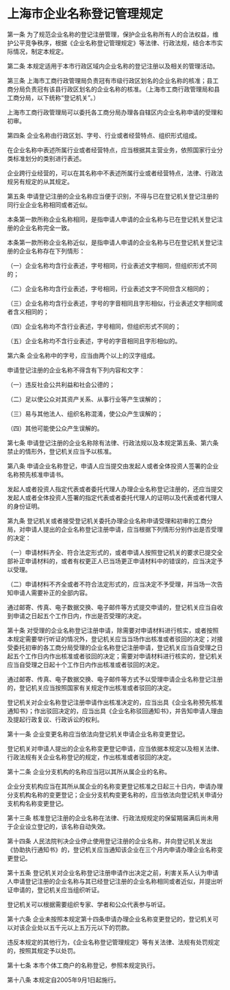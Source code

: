 # 上海市企业名称登记管理规定

<!-- INFO END -->

第一条 为了规范企业名称的登记注册管理，保护企业名称所有人的合法权益，维护公平竞争秩序，根据《企业名称登记管理规定》等法律、行政法规，结合本市实际情况，制定本规定。

第二条 本规定适用于本市行政区域内企业名称的登记注册以及相关的管理活动。

第三条 上海市工商行政管理局负责冠有市级行政区划名的企业名称的核准；县工商分局负责冠有该县行政区划名的企业名称的核准。（上海市工商行政管理局和县工商分局，以下统称“登记机关”。）

上海市工商行政管理局可以委托各工商分局办理各自辖区内企业名称申请的受理和初审。

第四条 企业名称由行政区划、字号、行业或者经营特点、组织形式组成。

在企业名称中表述所属行业或者经营特点，应当根据其主营业务，依照国家行业分类标准划分的类别进行表述。

企业跨行业经营的，可以在其名称中不表述所属行业或者经营特点，法律、行政法规另有规定的从其规定。

第五条 申请登记注册的企业名称应当便于识别，不得与已在登记机关登记注册的同行业企业名称相同或者近似。

本条第一款所称企业名称相同，是指申请人申请的企业名称与已在登记机关登记注册的企业名称完全一致。

本条第一款所称企业名称近似，是指申请人申请的企业名称与已在登记机关登记注册的企业名称存在下列情形：

（一）企业名称均含行业表述，字号相同，行业表述文字相同，但组织形式不同的；

（二）企业名称均含行业表述，字号相同，行业表述文字不同但含义相同的；

（三）企业名称均含行业表述，字号的字音相同且字形相似，行业表述文字相同或者含义相同的；

（四）企业名称均不含行业表述，字号相同，但组织形式不同的；

（五）企业名称均不含行业表述，字号的字音相同且字形相似的。

第六条 企业名称中的字号，应当由两个以上的汉字组成。

申请登记注册的企业名称不得含有下列内容和文字：

（一）违反社会公共利益和社会公德的；

（二）足以使公众对其资产关系、从事行业等产生误解的；

（三）易与其他法人、组织名称混淆，使公众产生误解的；

（四）其他可能使公众产生误解的。

第七条 申请登记注册的企业名称除有法律、行政法规以及本规定第五条、第六条禁止的情形外，登记机关应当予以核准。

第八条 申请企业名称登记，申请人应当提交由发起人或者全体投资人签署的企业名称预先核准申请书。

发起人或者投资人指定代表或者委托代理人办理企业名称登记注册的，还应当提交发起人或者全体投资人签署的指定代表或者委托代理人的证明以及代表或者代理人的身份证明。

第九条 登记机关或者接受登记机关委托办理企业名称申请受理和初审的工商分局，对申请人提出的企业名称登记注册申请，应当根据下列情形分别作出是否受理的决定：

（一）申请材料齐全、符合法定形式的，或者申请人按照登记机关的要求已提交全部补正申请材料的，或者有权更正人已当场更正申请材料中的错误的，应当决定予以受理。

（二）申请材料不齐全或者不符合法定形式的，应当决定不予受理，并当场一次告知申请人需要补正的全部内容。

通过邮寄、传真、电子数据交换、电子邮件等方式提交申请的，登记机关应当自收到申请之日起五个工作日内，作出是否受理的决定。

第十条 对受理的企业名称登记注册申请，除需要对申请材料进行核实，或者按照本规定需要举行听证的情况外，登记机关应当当场作出核准或者驳回的决定；对接受委托初审的各工商分局受理的企业名称登记注册申请，登记机关应当自受理之日起五个工作日内作出核准或者驳回的决定；需要对申请材料进行核实的，登记机关应当自受理之日起十个工作日内作出核准或者驳回的决定。

通过邮寄、传真、电子数据交换、电子邮件等方式予以受理申请企业名称登记注册的，登记机关应当按照国家有关规定作出核准或者驳回的决定。

登记机关对企业名称登记注册申请作出核准决定的，应当出具《企业名称预先核准通知书》；作出驳回决定的，应当出具《企业名称驳回通知书》，并告知申请人理由及提起行政复议、行政诉讼的权利。

第十一条 企业变更名称应当依法向登记机关申请企业名称变更登记。

登记机关对申请人提出的企业名称变更登记申请，应当依据本规定以及相关法律、行政法规有关企业名称登记的规定，作出核准或者驳回的决定。

第十二条 企业分支机构的名称应当冠以其所从属企业的名称。

企业分支机构应当在其所从属企业的名称变更登记核准之日起三十日内，申请办理分支机构名称的变更登记；企业分支机构变更名称的，应当依法向登记机关申请分支机构名称变更登记。

第十三条 核准登记注册的企业名称在法律、行政法规规定的保留期届满后尚未用于企业设立登记的，该名称自动失效。

第十四条 人民法院判决企业停止使用登记注册的企业名称，并向登记机关发出《协助执行通知书》的，登记机关应当通知该企业在三个月内申请办理企业名称变更登记。

第十五条 登记机关对企业名称登记注册申请作出决定之前，利害关系人认为申请人申请登记注册的企业名称与其已经登记注册的企业名称相同或者近似，并提出听证申请的，登记机关应当组织听证。

登记机关可以根据需要组织专家、学者和公众代表参与听证。

第十六条 企业未按照本规定第十四条申请办理企业名称变更登记的，登记机关可以对该企业处以五千元以上五万元以下的罚款。

违反本规定的其他行为，《企业名称登记管理规定》等有关法律、法规有处罚规定的，按照其规定予以处罚。

第十七条 本市个体工商户的名称登记，参照本规定执行。

第十八条 本规定自2005年9月1日起施行。

